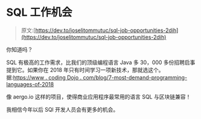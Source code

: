 # SQL 工作机会

> 原文:[https://dev.to/joselitommutuc/sql-job-opportunities-2dih](https://dev.to/joselitommutuc/sql-job-opportunities-2dih)

你知道吗？

SQL 有极高的工作需求，比我们的顶级编程语言 Java 多 30，000 多份招聘启事提到它。如果你在 2018 年只有时间学习一项新技术，那就选这个。
据:[https://www . coding Dojo . com/blog/7-most-demand-programming-languages-of-2018](https://www.codingdojo.com/blog/7-most-in-demand-programming-languages-of-2018)

像 aergo.io 这样的项目，使得商业应用程序最常用的语言 SQL 与区块链兼容！

我相信今年以后 SQl 开发人员会有更多的机会。